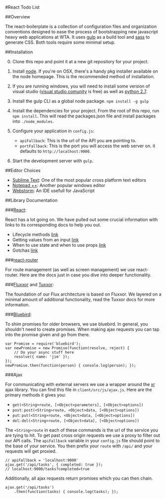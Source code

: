 #React Todo List

##Overview

The react-boilerplate is a collection of configuration files and organization
conventions designed to ease the process of bootstrapping new javascript heavy
web applications at WTA. It uses [gulp](http://gulpjs.com/) as a build tool
and [sass](http://sass-lang.com/) to generate CSS. Both tools require
some minimal setup.

##Installation

0. Clone this repo and point it at a new git repository for your project.

1. Install [node](http://nodejs.org/). If you're on OSX, there's a handy pkg
   installer available on the node homepage. This is the recommended method of
   installation.

2. If you are running windows, you will need to install some version of
   visual studio ([visual studio comunity](https://www.visualstudio.com/en-us/products/visual-studio-express-vs.aspx) is free) as well as [python 2.7](https://www.python.org/download/releases/2.7/).

3. Install the gulp CLI as a global node package. `npm install -g gulp`

4. Install the dependencies for your project. From the root of this repo, run
   `npm install`. This will read the packages.json file and install packages
   into `./node_modules`.

5. Configure your application in `config.js`:

    - `apiFallback`: This is the url of the API you are pointing to.
    - `portFallback`: This is the port you will access the web server on.
    it defaults to `http://localhost:9000`.

6. Start the development server with `gulp`.

##Editor Choices

- [Sublime Text](http://www.sublimetext.com/): One of the most popular cross platform text editors
- [Notepad ++](https://notepad-plus-plus.org/): Another popular windows editor
- [Webstorm](https://www.jetbrains.com/webstorm/): An IDE usefull for JavaScript

##Library Documentation

###[React](https://facebook.github.io/react/docs/getting-started.html):

React has a lot going on. We have pulled out some crucial
information with links to its corresponding docs to help you out.

- Lifecycle methods [link](https://facebook.github.io/react/docs/component-specs.html)
- Getting values from an input [link](https://facebook.github.io/react/docs/working-with-the-browser.html)
- When to use state and when to use props [link](https://facebook.github.io/react/docs/thinking-in-react.html)
- Gotchas [link](https://facebook.github.io/react/docs/jsx-gotchas.html)

###[react-router](https://github.com/rackt/react-router)

For route management (as well as screen management) we use react-router.
Here are the docs just in case you dive into deeper functionality.

###[Fluxxor](http://fluxxor.com/) and [Tuxxor](https://github.com/willowtreeapps/tuxxor):

The foundation of our Flux architecture is based on Fluxxor. We layered
on a minimal amount of additional functionality, read the Tuxxor docs
for more information.

###[Bluebird](https://github.com/petkaantonov/bluebird):

To shim promises for older browsers, we use bluebird. In general, you
shouldn't need to create promises. When making ajax requests you can
tap into the promise given and go from there.

    var Promise = require('bluebird');
    var newPromise = new Promise(function(resolve, reject) {
        // Do your async stuff here
        resolve({ name: 'jim' });
    });
    newPromise.then(function(person) { console.log(person); });

###Ajax

For communicating with external servers we use a wrapper around the
[xr](https://github.com/radiosilence/xr) ajax library. You can find this file in `client/src/js/ajax.js`.
Here are the primary methods it gives you:

- `get(<String>route, [<Object>parameters], [<Object>options])`
- `post`: `post(<String>route, <Object>data, [<Object>options])`
- `put`: `put(<String>route, <Object>data, [<Object>options])`
- `del`: `del(<String>route, [<Object>data], [<Object>options])`

The `<String>route` in each of these commands is the url of the service
you are tying to hit. To get past cross origin requests we use a
proxy to filter out our API calls. The `apiFallback` variable in your
`config.js` file should point to the base of your service. You then
prefix your `route` with `/api/` and your requests will get proxied.

    // apiFallback = 'localhost:9000'
    ajax.get('/api/tasks', { completed: true });
    // localhost:9000/tasks?completed=true

Additionally, all ajax requests return promises which you can then chain.

    ajax.get('/api/tasks')
        .then(function(tasks) { console.log(tasks); });
